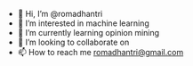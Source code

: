 - 👋 Hi, I’m @romadhantri
- 👀 I’m interested in machine learning
- 🌱 I’m currently learning opinion mining
- 💞️ I’m looking to collaborate on 
- 📫 How to reach me romadhantri@gmail.com

<!---
romadhantri/romadhantri is a ✨ special ✨ repository because its `README.md` (this file) appears on your GitHub profile.
You can click the Preview link to take a look at your changes.
--->
